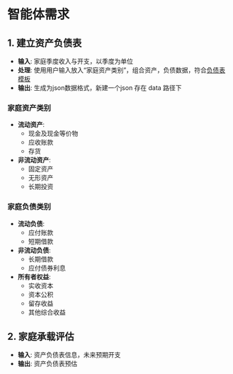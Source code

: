 # 智能体需求

## 1. 建立资产负债表
- **输入**: 家庭季度收入与开支，以季度为单位
- **处理**: 使用用户输入放入“家庭资产类别”，组合资产，负债数据，符合[负债表模板](finTable.md)
- **输出**: 生成为json数据格式，新建一个json 存在 data 路径下

### 家庭资产类别
- **流动资产**:
    - 现金及现金等价物
    - 应收账款
    - 存货
- **非流动资产**:
    - 固定资产
    - 无形资产
    - 长期投资

### 家庭负债类别
- **流动负债**:
    - 应付账款
    - 短期借款
- **非流动负债**:
    - 长期借款
    - 应付债券利息
- **所有者权益**:
    - 实收资本
    - 资本公积
    - 留存收益
    - 其他综合收益

## 2. 家庭承载评估
- **输入**: 资产负债表信息，未来预期开支
- **输出**: 资产负债表预估